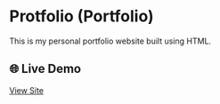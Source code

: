 # Protfolio (Portfolio)

This is my personal portfolio website built using HTML.

## 🌐 Live Demo
[View Site](https://tanigadapapavan.github.io/protofilo/)




